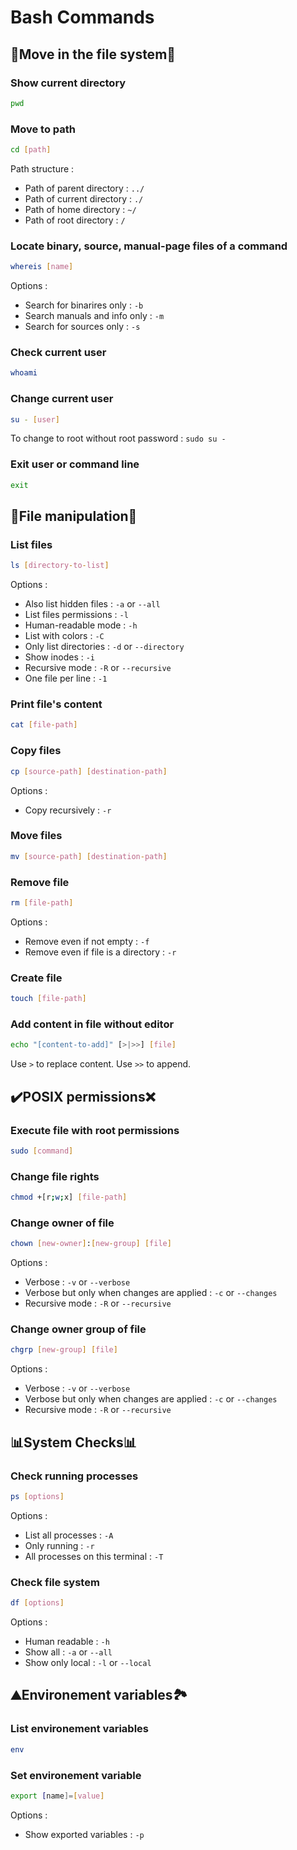 # Bash Commands

## 📂Move in the file system📂

### Show current directory

```bash
pwd
```

### Move to path

```bash
cd [path]
```

Path structure :

- Path of parent directory : ``../``
- Path of current directory : ``./``
- Path of home directory : ``~/``
- Path of root directory : ``/``

### Locate binary, source, manual-page files of a command

```bash
whereis [name]
```

Options :

- Search for binarires only : ``-b``
- Search manuals and info  only : ``-m``
- Search for sources only : ``-s``

### Check current user

```bash
whoami
```

### Change current user

```bash
su - [user]
```

To change to root without root password : ``sudo su -``

### Exit user or command line

```bash
exit
```

## 📝File manipulation📝

### List files

```bash
ls [directory-to-list]
```

Options :

- Also list hidden files : ``-a`` or ``--all``
- List files permissions : ``-l``
- Human-readable mode : ``-h``
- List with colors : ``-C``
- Only list directories : ``-d`` or ``--directory``
- Show inodes : ``-i``
- Recursive mode : ``-R`` or ``--recursive``
- One file per line : ``-1``

### Print file's content

```bash
cat [file-path]
```

### Copy files

```bash
cp [source-path] [destination-path]
```

Options :

- Copy recursively : ``-r``

### Move files

```bash
mv [source-path] [destination-path]
```

### Remove file

```bash
rm [file-path]
```

Options :

- Remove even if not empty : ``-f``
- Remove even if file is a directory : ``-r``

### Create file

```bash
touch [file-path]
```

### Add content in file without editor

```bash
echo "[content-to-add]" [>|>>] [file]
```

Use ``>`` to replace content.
Use ``>>`` to append.

## ✔️POSIX permissions❌

### Execute file with root permissions

```bash
sudo [command]
```

### Change file rights

```bash
chmod +[r;w;x] [file-path]
```

### Change owner of file

```bash
chown [new-owner]:[new-group] [file]
```

Options :

- Verbose : ``-v`` or ``--verbose``
- Verbose but only when changes are applied : ``-c`` or ``--changes``
- Recursive mode : ``-R`` or ``--recursive``

### Change owner group of file

```bash
chgrp [new-group] [file]
```

Options :

- Verbose : ``-v`` or ``--verbose``
- Verbose but only when changes are applied : ``-c`` or ``--changes``
- Recursive mode : ``-R`` or ``--recursive``

## 📊System Checks📊

### Check running processes

```bash
ps [options]
```

Options :

- List all processes : ``-A``
- Only running : ``-r``
- All processes on this terminal : ``-T``

### Check file system

```bash
df [options]
```

Options :

- Human readable : ``-h``
- Show all : ``-a`` or ``--all``
- Show only local : ``-l`` or ``--local``

## ⛰️Environement variables🏞️

### List environement variables

```bash
env
```

### Set environement variable

```bash
export [name]=[value]
```

Options :

- Show exported variables : ``-p``
